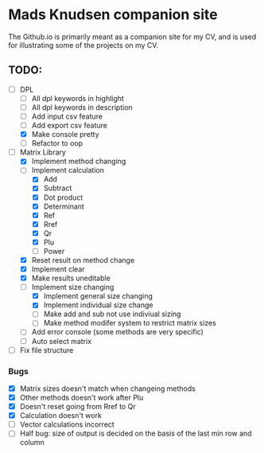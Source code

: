 # Mads Knudsen companion site
The Github.io is primarily meant as a companion site for my CV, and is used for illustrating some of the projects on my CV.



## TODO:
- [ ] DPL
    - [ ] All dpl keywords in highlight
    - [ ] All dpl keywords in description
    - [ ] Add input csv feature
    - [ ] Add export csv feature
    - [X] Make console pretty
    - [ ] Refactor to oop
- [ ] Matrix Library
    - [X] Implement method changing
    - [ ] Implement calculation
        - [X] Add
        - [X] Subtract
        - [X] Dot product
        - [X] Determinant
        - [X] Ref
        - [X] Rref
        - [X] Qr
        - [X] Plu
        - [ ] Power
    - [X] Reset result on method change
    - [X] Implement clear
    - [X] Make results uneditable
    - [ ] Implement size changing
        - [X] Implement general size changing
        - [X] Implement individual size change
        - [ ] Make add and sub not use indiviual sizing
        - [ ] Make method modifer system to restrict matrix sizes
    - [ ] Add error console (some methods are very specific)
    - [ ] Auto select matrix 
- [ ] Fix file structure
### Bugs
- [X] Matrix sizes doesn't match when changeing methods 
- [X] Other methods doesn't work after Plu
- [X] Doesn't reset going from Rref to Qr
- [X] Calculation doesn't work
- [ ] Vector calculations incorrect
- [ ] Half bug: size of output is decided on the basis of the last min row and column